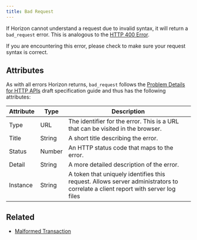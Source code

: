 ```yaml
---
title: Bad Request
---
```


If Horizon cannot understand a request due to invalid syntax, it will return a `bad_request` error. This is analogous to the [HTTP 400 Error](https://developer.mozilla.org/en-US/docs/Web/HTTP/Response_codes).

If you are encountering this error, please check to make sure your request syntax is correct.

## Attributes

As with all errors Horizon returns, `bad_request` follows the [Problem Details for HTTP APIs](https://tools.ietf.org/html/draft-ietf-appsawg-http-problem-00) draft specification guide and thus has the following attributes:

| Attribute | Type   | Description                                                                                                                     |
| --------- | ----   | ------------------------------------------------------------------------------------------------------------------------------- |
| Type      | URL    | The identifier for the error.  This is a URL that can be visited in the browser.                                                |
| Title     | String | A short title describing the error.                                                                                             |
| Status    | Number | An HTTP status code that maps to the error.                                                                                     |
| Detail    | String | A more detailed description of the error.                                                                                       |
| Instance  | String | A token that uniquely identifies this request. Allows server administrators to correlate a client report with server log files  |

## Related

- [Malformed Transaction](./transaction-malformed.md)

